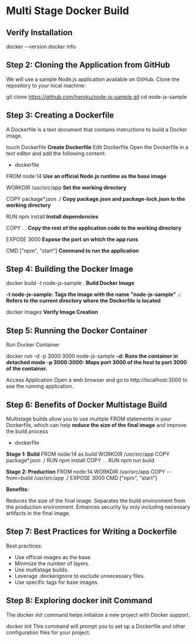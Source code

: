 # Multi Stage Docker Build

## Verify Installation

docker --version
docker info

## Step 2: Cloning the Application from GitHub
We will use a sample Node.js application available on GitHub. Clone the repository to your local machine:

git clone https://github.com/heroku/node-js-sample.git
cd node-js-sample

## Step 3: Creating a Dockerfile
A Dockerfile is a text document that contains instructions to build a Docker image.



touch Dockerfile      **Create Dockerfile**
Edit Dockerfile
Open the Dockerfile in a text editor and add the following content:

- dockerfile

FROM node:14    **Use an official Node.js runtime as the base image**

WORKDIR /usr/src/app    **Set the working directory**

COPY package*.json ./      **Copy package.json and package-lock.json to the working directory**

RUN npm install      **Install dependencies**

COPY . .    **Copy the rest of the application code to the working directory**

EXPOSE 3000    **Expose the port on which the app runs**

CMD ["npm", "start"]    **Command to run the application**

## Step 4: Building the Docker Image

docker build -t node-js-sample .      **Build Docker Image**

**-t node-js-sample: Tags the image with the name "node-js-sample"**
**.: Refers to the current directory where the Dockerfile is located**

docker images      **Verify Image Creation**

## Step 5: Running the Docker Container
Run Docker Container

docker run -d -p 3000:3000 node-js-sample
**-d: Runs the container in detached mode**
**-p 3000:3000: Maps port 3000 of the host to port 3000 of the container.**

Access Application
Open a web browser and go to http://localhost:3000 to see the running application.

## Step 6: Benefits of Docker Multistage Build
Multistage builds allow you to use multiple FROM statements in your Dockerfile, which can help **reduce the size of the final image** and improve the build process

- dockerfile

**Stage 1: Build**
FROM node:14 as build
WORKDIR /usr/src/app
COPY package*.json ./
RUN npm install
COPY . .
RUN npm run build

**Stage 2: Production**
FROM node:14
WORKDIR /usr/src/app
COPY --from=build /usr/src/app ./
EXPOSE 3000
CMD ["npm", "start"]

**Benefits:**

Reduces the size of the final image.
Separates the build environment from the production environment.
Enhances security by only including necessary artifacts in the final image.

## Step 7: Best Practices for Writing a Dockerfile
Best practices:

- Use official images as the base.
- Minimize the number of layers.
- Use multistage builds.
- Leverage .dockerignore to exclude unnecessary files.
- Use specific tags for base images.

## Step 8: Exploring docker init Command
The docker *init*  command helps initialize a new project with Docker support.

docker init
This command will prompt you to set up a Dockerfile and other configuration files for your project.
